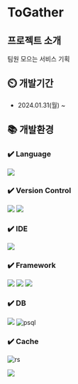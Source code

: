 # ToGather

## 프로젝트 소개
팀원 모으는 서비스 기획

## ⏲️ 개발기간
- 2024.01.31(월) ~

## 📚️ 개발환경

### ✔️ Language
<img src="https://img.shields.io/badge/kotlin-7F52FF?style=for-the-badge&logo=kotlin&logoColor=white">

### ✔️ Version Control
<img src="https://img.shields.io/badge/git-F05032?style=for-the-badge&logo=git&logoColor=white"> <img src="https://img.shields.io/badge/github-181717?style=for-the-badge&logo=github&logoColor=white">

### ✔️ IDE
<img src="https://img.shields.io/badge/intellij idea-000000?style=for-the-badge&logo=intellijidea&logoColor=white">

### ✔️ Framework
<img src="https://img.shields.io/badge/spring-6DB33F?style=for-the-badge&logo=spring&logoColor=white"> <img src="https://img.shields.io/badge/springboot-6DB33F?style=for-the-badge&logo=springboot&logoColor=white"> <img src="https://img.shields.io/badge/Spring Data Jpa-6DB33F?style=for-the-badge&logo=spring&logoColor=white">

### ✔️ DB
<img src="https://img.shields.io/badge/supabase-3FCF8E?style=for-the-badge&logo=supabase&logoColor=white"> ![psql](https://img.shields.io/badge/PostgreSQL-316192?style=for-the-badge&logo=postgresql&logoColor=white)

### ✔️ Cache
![rs](https://img.shields.io/badge/redis-%23DD0031.svg?&style=for-the-badge&logo=redis&logoColor=white)

<img src="https://img.shields.io/badge/apache jmeter#D22128?style=for-the-badge&logo=jmeter&logoColor=white">
